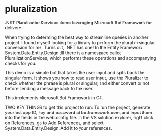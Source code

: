 # pluralization
.NET PluralizationServices demo leveraging Microsoft Bot Framework for delivery


When trying to determing the best way to streamline queries in another project, I found myself looking for a library to perform the plural<->singular conversion for me. Turns out, .NET has one! In the Entity Framework System.Data.Entity.Design dll there is a namespace called PluralizationServices, which performs these operations and accompanying checks for you. 

This demo is a simple bot that takes the user input and spits back the singular form. It shows you how to read user input, use the Pluralizer to check whether the phrase is plural or singular, and either convert or not before sending a message back to the user. 

This implements Microsoft Bot Framework in C#. 

TWO KEY THINGS to get this project to run:
      To run the project, generate your bot app ID, key and password at botframework.com, and input them into the fields in the web.config file.
      In the VS solution explorer, right click on References, go to Add References, and select System.Data.Entity.Design. Add it to your references. 
